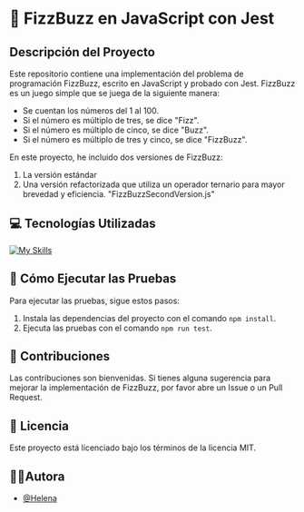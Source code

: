 # 🚀 FizzBuzz en JavaScript con Jest

## Descripción del Proyecto

Este repositorio contiene una implementación del problema de programación FizzBuzz, escrito en JavaScript y probado con Jest. FizzBuzz es un juego simple que se juega de la siguiente manera:

- Se cuentan los números del 1 al 100.
- Si el número es múltiplo de tres, se dice "Fizz".
- Si el número es múltiplo de cinco, se dice "Buzz".
- Si el número es múltiplo de tres y cinco, se dice "FizzBuzz".

En este proyecto, he incluido dos versiones de FizzBuzz:
1. La versión estándar
2. Una versión refactorizada que utiliza un operador ternario para mayor brevedad y eficiencia. "FizzBuzzSecondVersion.js"

## 💻 Tecnologías Utilizadas

[![My Skills](https://skillicons.dev/icons?i=js,jest,github,vscode)](https://skillicons.dev)

## 🧪 Cómo Ejecutar las Pruebas

Para ejecutar las pruebas, sigue estos pasos:

1. Instala las dependencias del proyecto con el comando `npm install`.
2. Ejecuta las pruebas con el comando `npm run test`.

## 🤝 Contribuciones

Las contribuciones son bienvenidas. Si tienes alguna sugerencia para mejorar la implementación de FizzBuzz, por favor abre un Issue o un Pull Request.

## 📜 Licencia

Este proyecto está licenciado bajo los términos de la licencia MIT.

##  👩‍💻Autora
- [@Helena](https://github.com/HelenaDR84)
